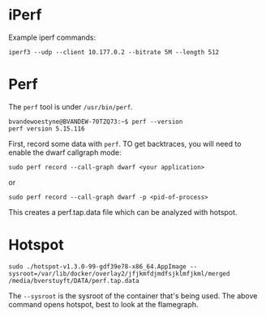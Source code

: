 # iPerf

Example iperf commands:
```
iperf3 --udp --client 10.177.0.2 --bitrate 5M --length 512
```

# Perf

The `perf` tool is under `/usr/bin/perf`.

```
bvandewoestyne@BVANDEW-70TZQ73:~$ perf --version
perf version 5.15.116
```

First, record some data with `perf`.  TO get backtraces, you will need to enable the dwarf callgraph mode:
```
sudo perf record --call-graph dwarf <your application>
```
or
```
sudo perf record --call-graph dwarf -p <pid-of-process>
```
This creates a perf.tap.data file which can be analyzed with hotspot.

# Hotspot

```
sudo ./hotspot-v1.3.0-99-gdf39e78-x86_64.AppImage --sysroot=/var/lib/docker/overlay2/jfjkmfdjmdfsjklmfjkml/merged /media/bverstuyft/DATA/perf.tap.data
```
The `--sysroot` is the sysroot of the container that's being used.
The above command opens hotspot, best to look at the flamegraph.

